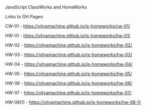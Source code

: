JavaScript ClassWorks and HomeWorks

Links to GH Pages:

CW-01    - https://vityamachine.github.io/js-homeworks/cw-01/

HW-01    - https://vityamachine.github.io/js-homeworks/hw-01/

HW-02    - https://vityamachine.github.io/js-homeworks/hw-02/

HW-03    - https://vityamachine.github.io/js-homeworks/hw-03/

HW-04    - https://vityamachine.github.io/js-homeworks/hw-04/

HW-05    - https://vityamachine.github.io/js-homeworks/hw-05/

HW-06    - https://vityamachine.github.io/js-homeworks/hw-06/

HW-07    - https://vityamachine.github.io/js-homeworks/hw-07/

HW-08(1) - https://vityamachine.github.io/js-homeworks/hw-08-1/
